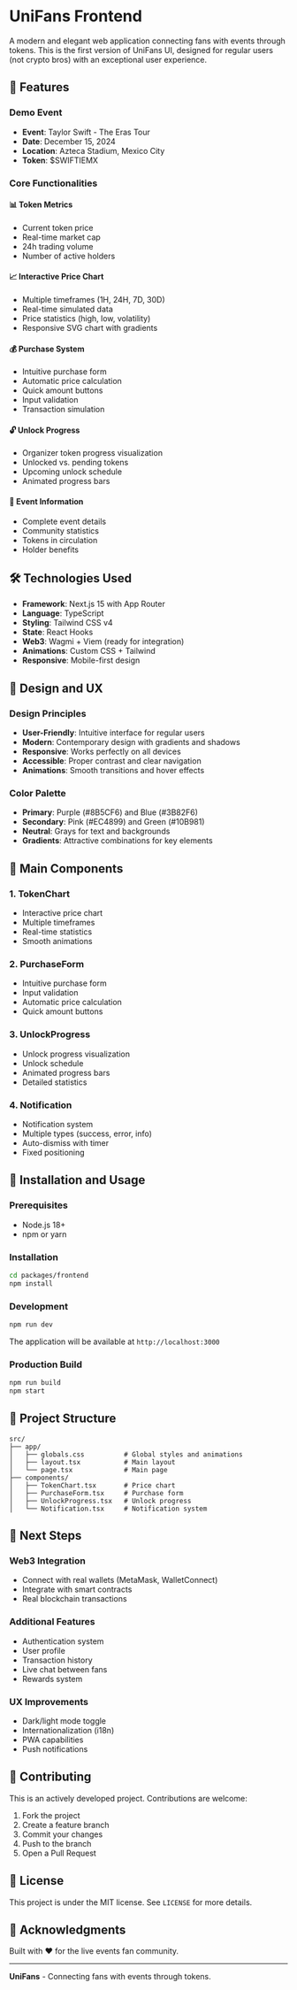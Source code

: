 # UniFans Frontend

A modern and elegant web application connecting fans with events through tokens. This is the first version of UniFans UI, designed for regular users (not crypto bros) with an exceptional user experience.

## 🚀 Features

### Demo Event

- **Event**: Taylor Swift - The Eras Tour
- **Date**: December 15, 2024
- **Location**: Azteca Stadium, Mexico City
- **Token**: $SWIFTIEMX

### Core Functionalities

#### 📊 Token Metrics

- Current token price
- Real-time market cap
- 24h trading volume
- Number of active holders

#### 📈 Interactive Price Chart

- Multiple timeframes (1H, 24H, 7D, 30D)
- Real-time simulated data
- Price statistics (high, low, volatility)
- Responsive SVG chart with gradients

#### 💰 Purchase System

- Intuitive purchase form
- Automatic price calculation
- Quick amount buttons
- Input validation
- Transaction simulation

#### 🔓 Unlock Progress

- Organizer token progress visualization
- Unlocked vs. pending tokens
- Upcoming unlock schedule
- Animated progress bars

#### 🎯 Event Information

- Complete event details
- Community statistics
- Tokens in circulation
- Holder benefits

## 🛠️ Technologies Used

- **Framework**: Next.js 15 with App Router
- **Language**: TypeScript
- **Styling**: Tailwind CSS v4
- **State**: React Hooks
- **Web3**: Wagmi + Viem (ready for integration)
- **Animations**: Custom CSS + Tailwind
- **Responsive**: Mobile-first design

## 🎨 Design and UX

### Design Principles

- **User-Friendly**: Intuitive interface for regular users
- **Modern**: Contemporary design with gradients and shadows
- **Responsive**: Works perfectly on all devices
- **Accessible**: Proper contrast and clear navigation
- **Animations**: Smooth transitions and hover effects

### Color Palette

- **Primary**: Purple (#8B5CF6) and Blue (#3B82F6)
- **Secondary**: Pink (#EC4899) and Green (#10B981)
- **Neutral**: Grays for text and backgrounds
- **Gradients**: Attractive combinations for key elements

## 📱 Main Components

### 1. TokenChart

- Interactive price chart
- Multiple timeframes
- Real-time statistics
- Smooth animations

### 2. PurchaseForm

- Intuitive purchase form
- Input validation
- Automatic price calculation
- Quick amount buttons

### 3. UnlockProgress

- Unlock progress visualization
- Unlock schedule
- Animated progress bars
- Detailed statistics

### 4. Notification

- Notification system
- Multiple types (success, error, info)
- Auto-dismiss with timer
- Fixed positioning

## 🚀 Installation and Usage

### Prerequisites

- Node.js 18+
- npm or yarn

### Installation

```bash
cd packages/frontend
npm install
```

### Development

```bash
npm run dev
```

The application will be available at `http://localhost:3000`

### Production Build

```bash
npm run build
npm start
```

## 📁 Project Structure

```
src/
├── app/
│   ├── globals.css          # Global styles and animations
│   ├── layout.tsx           # Main layout
│   └── page.tsx             # Main page
├── components/
│   ├── TokenChart.tsx       # Price chart
│   ├── PurchaseForm.tsx     # Purchase form
│   ├── UnlockProgress.tsx   # Unlock progress
│   └── Notification.tsx     # Notification system
```

## 🎯 Next Steps

### Web3 Integration

- Connect with real wallets (MetaMask, WalletConnect)
- Integrate with smart contracts
- Real blockchain transactions

### Additional Features

- Authentication system
- User profile
- Transaction history
- Live chat between fans
- Rewards system

### UX Improvements

- Dark/light mode toggle
- Internationalization (i18n)
- PWA capabilities
- Push notifications

## 🤝 Contributing

This is an actively developed project. Contributions are welcome:

1. Fork the project
2. Create a feature branch
3. Commit your changes
4. Push to the branch
5. Open a Pull Request

## 📄 License

This project is under the MIT license. See `LICENSE` for more details.

## 🎉 Acknowledgments

Built with ❤️ for the live events fan community.

---

**UniFans** - Connecting fans with events through tokens.
